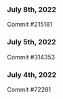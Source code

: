 ### July 8th, 2022

Commit #215181

### July 5th, 2022

Commit #314353


### July 4th, 2022

Commit #72281
